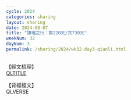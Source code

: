 ```yaml
---
cycle: 2024
categories: sharing
layout: sharing
date: 2024-08-07
title: "謙理之行：第220天/共730天"
weekNum: 32
dayNum: 3
permalink: /sharing/2024/wk32-day3-qianli.html
---
```

【經文梳理】  
[QLTITLE](QLLINK)

【背經經文】  
QLVERSE

